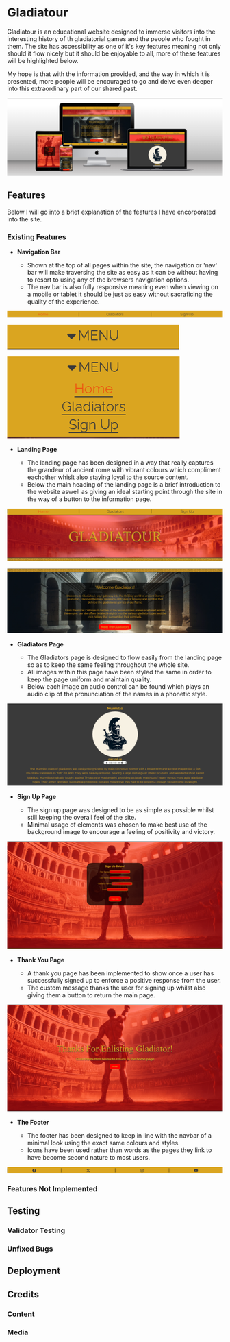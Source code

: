 # Gladiatour

Gladiatour is an educational website designed to immerse visitors into the interesting history of th gladiatorial games and the people who fought in them. The site has accessibility as one of it's key features meaning not only should it flow nicely but it should be enjoyable to all, more of these features will be highlighted below.

My hope is that with the information provided, and the way in which it is presented, more people will be encouraged to go and delve even deeper into this extraordinary part of our shared past.

![Responsive Mockup](assets/images/readme/gladiatour-mockup.png)

## Features

Below I will go into a brief explanation of the features I have encorporated into the site.

### Existing Features

- __Navigation Bar__

    - Shown at the top of all pages within the site, the navigation or 'nav' bar will make traversing the site as easy as it can be without having to resort to using any of the browsers navigation options.
    - The nav bar is also fully responsive meaning even when viewing on a mobile or tablet it should be just as easy without sacraficing the quality of the experience.

![Navigation Bar](assets/images/readme/navigation-bar.png)

![Navigation Bar Mobile(closed)](assets/images/readme/navigation-bar-mobile.png)

![Navigation Bar Mobile(open)](assets/images/readme/navigation-bar-mobile-open.png)

- __Landing Page__

    - The landing page has been designed in a way that really captures the grandeur of ancient rome with vibrant colours which compliment eachother whislt also staying loyal to the source content.
    - Below the main heading of the landing page is a brief introduction to the website aswell as giving an ideal starting point through the site in the way of a button to the information page.

![Main Heading](assets/images/readme/main-heading.png)

![Main Page Introduction](assets/images/readme/main-page-introduction.png)

- __Gladiators Page__

    - The Gladiators page is designed to flow easily from the landing page so as to keep the same feeling throughout the whole site.
    - All images within this page have been styled the same in order to keep the page uniform and maintain quality.
    - Below each image an audio control can be found which plays an audio clip of the pronunciation of the names in a phonetic style.

![Gladiator Information](assets/images/readme/gladiator-information.png)

- __Sign Up Page__

    - The sign up page was designed to be as simple as possible whilst still keeping the overall feel of the site. 
    - Minimal usage of elements was chosen to make best use of the background image to encourage a feeling of positivity and victory.

![Signup Form](assets/images/readme/signup-page.png)

- __Thank You Page__

    - A thank you page has been implemented to show once a user has successfully signed up to enforce a positive response from the user.
    - The custom message thanks the user for signing up whilst also giving them a button to return the main page.

![Thank You Page](assets/images/readme/thank-you-page.png)

- __The Footer__

    - The footer has been designed to keep in line with the navbar of a minimal look using the exact same colours and styles.
    - Icons have been used rather than words as the pages they link to have become second nature to most users.

![Footer](assets/images/readme/footer.png)

### Features Not Implemented

## Testing

### Validator Testing

### Unfixed Bugs

## Deployment

## Credits

### Content

### Media